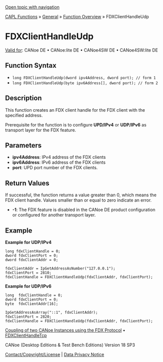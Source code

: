 [Open topic with navigation](../../../../../CANoeDEFamily.htm#Topics/CAPLFunctions/Other/Functions/CAPLfunctionFDXClientHandleUdp.md)

[CAPL Functions](../../CAPLfunctions.md) » [General](../CAPLGeneralStartPage.md) » [Function Overview](../CAPLfunctionsGeneralOverview.md) » FDXClientHandleUdp

# FDXClientHandleUdp

[Valid for](../../../Shared/FeatureAvailability.md): CANoe DE • CANoe:lite DE • CANoe4SW DE • CANoe4SW:lite DE

## Function Syntax

- `long FDXClientHandleUdp(dword ipv4Address, dword port); // form 1`
- `long FDXClientHandleUdp(byte ipv6Address[], dword port); // form 2`

## Description

This function creates an FDX client handle for the FDX client with the specified address.

Prerequisite for the function is to configure **UPD/IPv4** or **UDP/IPv6** as transport layer for the FDX feature.

## Parameters

- **ipv4Address**: IPv4 address of the FDX clients
- **ipv6Address**: IPv6 address of the FDX clients
- **port**: UPD port number of the FDX clients.

## Return Values

If successful, the function returns a value greater than 0, which means the FDX client handle. Values smaller than or equal to zero indicate an error.

- **-1**: The FDX feature is disabled in the CANoe DE product configuration or configured for another transport layer.

## Example

**Example for UDP/IPv4**

```plaintext
long fdxClientHandle = 0;
dword fdxClientPort = 0;
dword fdxClientAddr = 0;

fdxClientAddr = IpGetAddressAsNumber("127.0.0.1");
fdxClientPort = 2810;
fdxClientHandle = FDXClientHandleUdp(fdxClientAddr, fdxClientPort);
```

**Example for UDP/IPv6**

```plaintext
long  fdxClientHandle = 0;
dword fdxClientPort = 0;
byte  fdxClientAddr[16];

IpGetAddressAsArray("::1", fdxClientAddr);
fdxClientPort = 2820;
fdxClientHandle = FDXClientHandleUdp(fdxClientAddr, fdxClientPort);
```

[Coupling of two CANoe Instances using the FDX Protocol](../../../CANoeCANalyzer/Interfaces/FDXProtocolCouplingCANoeInstances.md) • [FDXClientHandleTcp](CAPLfunctionFDXClientHandleTcp.md)

CANoe (Desktop Editions & Test Bench Editions) Version 18 SP3

[Contact/Copyright/License](../../../Shared/ContactCopyrightLicense.md) | [Data Privacy Notice](https://www.vector.com/int/en/company/get-info/privacy-policy/)
